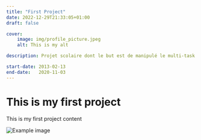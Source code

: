 ```yaml
---
title: "First Project"
date: 2022-12-29T21:33:05+01:00
draft: false

cover:
    image: img/profile_picture.jpeg
    alt: This is my alt

description: Projet scolaire dont le but est de manipulé le multi-task sur STM32 afin de pouvoir asservir les moteurs tout en analysant les données des capteurs. Merci pour ce super projet ! On s'est bien amusé

start-date: 2013-02-13
end-date:   2020-11-03
---
```


# This is my first project

This is my first project content

![Example image](/img/profile_picture.jpeg)